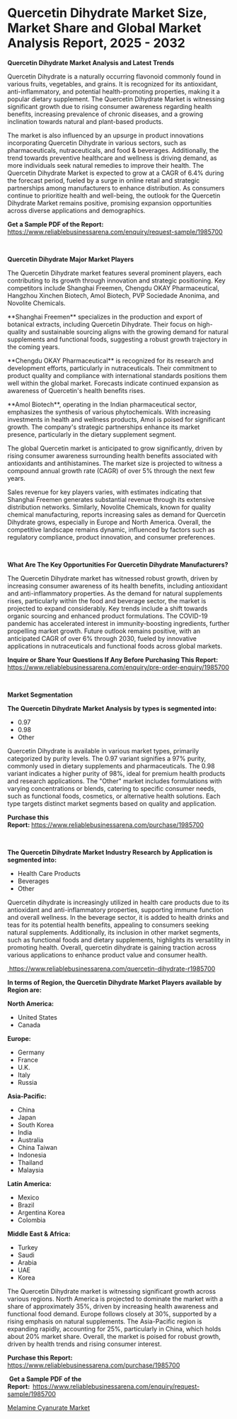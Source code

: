<p><h1>Quercetin Dihydrate Market Size, Market Share and Global Market Analysis Report, 2025 - 2032</h1></p><p><strong>Quercetin Dihydrate Market Analysis and Latest Trends</strong></p>
<p><p>Quercetin Dihydrate is a naturally occurring flavonoid commonly found in various fruits, vegetables, and grains. It is recognized for its antioxidant, anti-inflammatory, and potential health-promoting properties, making it a popular dietary supplement. The Quercetin Dihydrate Market is witnessing significant growth due to rising consumer awareness regarding health benefits, increasing prevalence of chronic diseases, and a growing inclination towards natural and plant-based products.</p><p>The market is also influenced by an upsurge in product innovations incorporating Quercetin Dihydrate in various sectors, such as pharmaceuticals, nutraceuticals, and food & beverages. Additionally, the trend towards preventive healthcare and wellness is driving demand, as more individuals seek natural remedies to improve their health. The Quercetin Dihydrate Market is expected to grow at a CAGR of 6.4% during the forecast period, fueled by a surge in online retail and strategic partnerships among manufacturers to enhance distribution. As consumers continue to prioritize health and well-being, the outlook for the Quercetin Dihydrate Market remains positive, promising expansion opportunities across diverse applications and demographics.</p></p>
<p><strong>Get a Sample PDF of the Report:&nbsp;</strong> <a href="https://www.reliablebusinessarena.com/enquiry/request-sample/1985700?utm_campaign=2136&utm_medium=2&utm_source=Github&utm_content=ia&utm_term=01042025&utm_id=quercetin-dihydrate">https://www.reliablebusinessarena.com/enquiry/request-sample/1985700</a></p>
<p>&nbsp;</p>
<p><strong>Quercetin Dihydrate Major Market Players</strong></p>
<p><p>The Quercetin Dihydrate market features several prominent players, each contributing to its growth through innovation and strategic positioning. Key competitors include Shanghai Freemen, Chengdu OKAY Pharmaceutical, Hangzhou Xinchen Biotech, Amol Biotech, PVP Sociedade Anonima, and Novolite Chemicals.</p><p>**Shanghai Freemen** specializes in the production and export of botanical extracts, including Quercetin Dihydrate. Their focus on high-quality and sustainable sourcing aligns with the growing demand for natural supplements and functional foods, suggesting a robust growth trajectory in the coming years.</p><p>**Chengdu OKAY Pharmaceutical** is recognized for its research and development efforts, particularly in nutraceuticals. Their commitment to product quality and compliance with international standards positions them well within the global market. Forecasts indicate continued expansion as awareness of Quercetin's health benefits rises.</p><p>**Amol Biotech**, operating in the Indian pharmaceutical sector, emphasizes the synthesis of various phytochemicals. With increasing investments in health and wellness products, Amol is poised for significant growth. The company's strategic partnerships enhance its market presence, particularly in the dietary supplement segment.</p><p>The global Quercetin market is anticipated to grow significantly, driven by rising consumer awareness surrounding health benefits associated with antioxidants and antihistamines. The market size is projected to witness a compound annual growth rate (CAGR) of over 5% through the next few years.</p><p>Sales revenue for key players varies, with estimates indicating that Shanghai Freemen generates substantial revenue through its extensive distribution networks. Similarly, Novolite Chemicals, known for quality chemical manufacturing, reports increasing sales as demand for Quercetin Dihydrate grows, especially in Europe and North America. Overall, the competitive landscape remains dynamic, influenced by factors such as regulatory compliance, product innovation, and consumer preferences.</p></p>
<p>&nbsp;</p>
<p><strong>What Are The Key Opportunities For Quercetin Dihydrate Manufacturers?</strong></p>
<p><p>The Quercetin Dihydrate market has witnessed robust growth, driven by increasing consumer awareness of its health benefits, including antioxidant and anti-inflammatory properties. As the demand for natural supplements rises, particularly within the food and beverage sector, the market is projected to expand considerably. Key trends include a shift towards organic sourcing and enhanced product formulations. The COVID-19 pandemic has accelerated interest in immunity-boosting ingredients, further propelling market growth. Future outlook remains positive, with an anticipated CAGR of over 6% through 2030, fueled by innovative applications in nutraceuticals and functional foods across global markets.</p></p>
<p><strong>Inquire or Share Your Questions If Any Before Purchasing This Report:</strong> <a href="https://www.reliablebusinessarena.com/enquiry/pre-order-enquiry/1985700?utm_campaign=2136&utm_medium=2&utm_source=Github&utm_content=ia&utm_term=01042025&utm_id=quercetin-dihydrate">https://www.reliablebusinessarena.com/enquiry/pre-order-enquiry/1985700</a></p>
<p>&nbsp;</p>
<p><strong>Market Segmentation</strong></p>
<p><strong>The Quercetin Dihydrate Market Analysis by types is segmented into:</strong></p>
<p><ul><li>0.97</li><li>0.98</li><li>Other</li></ul></p>
<p><p>Quercetin Dihydrate is available in various market types, primarily categorized by purity levels. The 0.97 variant signifies a 97% purity, commonly used in dietary supplements and pharmaceuticals. The 0.98 variant indicates a higher purity of 98%, ideal for premium health products and research applications. The "Other" market includes formulations with varying concentrations or blends, catering to specific consumer needs, such as functional foods, cosmetics, or alternative health solutions. Each type targets distinct market segments based on quality and application.</p></p>
<p><strong>Purchase this Report:&nbsp;</strong><a href="https://www.reliablebusinessarena.com/purchase/1985700?utm_campaign=2136&utm_medium=2&utm_source=Github&utm_content=ia&utm_term=01042025&utm_id=quercetin-dihydrate">https://www.reliablebusinessarena.com/purchase/1985700</a></p>
<p>&nbsp;</p>
<p><strong>The Quercetin Dihydrate Market Industry Research by Application is segmented into:</strong></p>
<p><ul><li>Health Care Products</li><li>Beverages</li><li>Other</li></ul></p>
<p><p>Quercetin dihydrate is increasingly utilized in health care products due to its antioxidant and anti-inflammatory properties, supporting immune function and overall wellness. In the beverage sector, it is added to health drinks and teas for its potential health benefits, appealing to consumers seeking natural supplements. Additionally, its inclusion in other market segments, such as functional foods and dietary supplements, highlights its versatility in promoting health. Overall, quercetin dihydrate is gaining traction across various applications to enhance product value and consumer health.</p></p>
<p><a href="https://www.reliablebusinessarena.com/quercetin-dihydrate-r1985700?utm_campaign=2136&utm_medium=2&utm_source=Github&utm_content=ia&utm_term=01042025&utm_id=quercetin-dihydrate">&nbsp;https://www.reliablebusinessarena.com/quercetin-dihydrate-r1985700</a></p>
<p><strong>In terms of Region, the Quercetin Dihydrate Market Players available by Region are:</strong></p>
<p>
    <p> <strong> North America: </strong>
        <ul>
            <li>United States</li>
            <li>Canada</li>
        </ul>
        </p> 
    <p> <strong> Europe: </strong>
        <ul>
            <li>Germany</li>
            <li>France</li>
            <li>U.K.</li>
            <li>Italy</li>
            <li>Russia</li>
        </ul>
        </p> 
    <p> <strong> Asia-Pacific: </strong>
        <ul>
            <li>China</li>
            <li>Japan</li>
            <li>South Korea</li>
            <li>India</li>
            <li>Australia</li>
            <li>China Taiwan</li>
            <li>Indonesia</li>
            <li>Thailand</li>
            <li>Malaysia</li>
        </ul>
        </p> 
    <p> <strong> Latin America: </strong>
        <ul>
            <li>Mexico</li>
            <li>Brazil</li>
            <li>Argentina Korea</li>
            <li>Colombia</li>
        </ul>
        </p> 
    <p> <strong> Middle East & Africa: </strong>
        <ul>
            <li>Turkey</li>
            <li>Saudi</li>
            <li>Arabia</li>
            <li>UAE</li>
            <li>Korea</li>
        </ul>
    </p>
    </p>
<p><p>The Quercetin Dihydrate market is witnessing significant growth across various regions. North America is projected to dominate the market with a share of approximately 35%, driven by increasing health awareness and functional food demand. Europe follows closely at 30%, supported by a rising emphasis on natural supplements. The Asia-Pacific region is expanding rapidly, accounting for 25%, particularly in China, which holds about 20% market share. Overall, the market is poised for robust growth, driven by health trends and rising consumer interest.</p></p>
<p><strong>Purchase this Report: </strong><a href="https://www.reliablebusinessarena.com/purchase/1985700?utm_campaign=2136&utm_medium=2&utm_source=Github&utm_content=ia&utm_term=01042025&utm_id=quercetin-dihydrate">https://www.reliablebusinessarena.com/purchase/1985700</a></p>
<p>&nbsp;<strong>Get a Sample PDF of the Report:&nbsp;&nbsp;</strong><a href="https://www.reliablebusinessarena.com/enquiry/request-sample/1985700?utm_campaign=2136&utm_medium=2&utm_source=Github&utm_content=ia&utm_term=01042025&utm_id=quercetin-dihydrate">https://www.reliablebusinessarena.com/enquiry/request-sample/1985700</a></p>
<p><strong></strong></p>
<p><p><a href="https://github.com/mharielmesa/Market-Research-Report-List-5/blob/main/melamine-cyanurate-market.md?utm_campaign=2136&utm_medium=2&utm_source=Github&utm_content=ia&utm_term=01042025&utm_id=quercetin-dihydrate">Melamine Cyanurate Market</a></p></p>